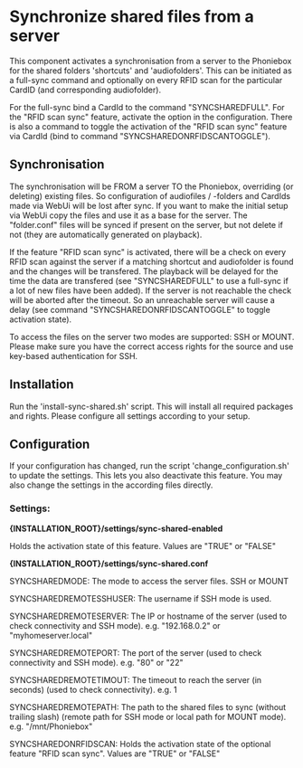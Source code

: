 # Synchronize shared files from a server

This component activates a synchronisation from a server to the Phoniebox for the shared folders 'shortcuts' and 'audiofolders'.
This can be initiated as a full-sync command and optionally on every RFID scan for the particular CardID (and corresponding audiofolder).

For the full-sync bind a CardId to the command "SYNCSHAREDFULL".
For the "RFID scan sync" feature, activate the option in the configuration. There is also a command to toggle the activation of the "RFID scan sync" feature via CardId (bind to command "SYNCSHAREDONRFIDSCANTOGGLE").

## Synchronisation

The synchronisation will be FROM a server TO the Phoniebox, overriding (or deleting) existing files. So configuration of audiofiles / -folders and CardIds made via WebUi will be lost after sync.
If you want to make the initial setup via WebUi copy the files and use it as a base for the server.
The "folder.conf" files will be synced if present on the server, but not delete if not (they are automatically generated on playback).

If the feature "RFID scan sync" is activated, there will be a check on every RFID scan against the server if a matching shortcut and audiofolder is found and the changes will be transfered.
The playback will be delayed for the time the data are transfered (see "SYNCSHAREDFULL" to use a full-sync if a lot of new files have been added).
If the server is not reachable the check will be aborted after the timeout. So an unreachable server will cause a delay (see command "SYNCSHAREDONRFIDSCANTOGGLE" to toggle activation state). 

To access the files on the server two modes are supported: SSH or MOUNT.
Please make sure you have the correct access rights for the source and use key-based authentication for SSH.


## Installation

Run the 'install-sync-shared.sh' script. This will install all required packages and rights.
Please configure all settings according to your setup.


## Configuration

If your configuration has changed, run the script 'change_configuration.sh' to update the settings. This lets you also deactivate this feature.
You may also change the settings in the according files directly.

### Settings:

**{INSTALLATION_ROOT}/settings/sync-shared-enabled**

Holds the activation state of this feature. Values are "TRUE" or "FALSE"


**{INSTALLATION_ROOT}/settings/sync-shared.conf**

SYNCSHAREDMODE: The mode to access the server files. SSH or MOUNT

SYNCSHAREDREMOTESSHUSER: The username if SSH mode is used.

SYNCSHAREDREMOTESERVER: The IP or hostname of the server (used to check connectivity and SSH mode). e.g. "192.168.0.2" or "myhomeserver.local"

SYNCSHAREDREMOTEPORT: The port of the server (used to check connectivity and SSH mode). e.g. "80" or "22"

SYNCSHAREDREMOTETIMOUT: The timeout to reach the server (in seconds) (used to check connectivity). e.g. 1

SYNCSHAREDREMOTEPATH: The path to the shared files to sync (without trailing slash) (remote path for SSH mode or local path for MOUNT mode). e.g. "/mnt/Phoniebox"

SYNCSHAREDONRFIDSCAN: Holds the activation state of the optional feature "RFID scan sync". Values are "TRUE" or "FALSE"
